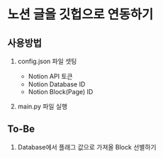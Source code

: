 # 노션 글을 깃헙으로 연동하기

## 사용방법
1. config.json 파일 셋팅
    - Notion API 토큰
    - Notion Database ID
    - Notion Block(Page) ID
    
2. main.py 파일 실행


## To-Be
1. Database에서 플래그 값으로 가져올 Block 선별하기

